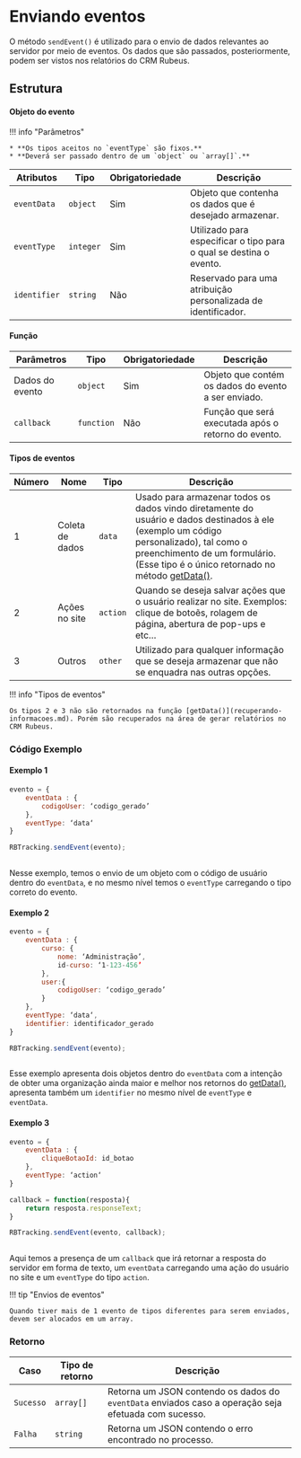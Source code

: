 
# Enviando eventos

O método `sendEvent()` é utilizado para o envio de dados relevantes ao servidor por meio de eventos. Os dados que são passados, posteriormente, podem ser vistos nos relatórios do CRM Rubeus.

## Estrutura

#### Objeto do evento

!!! info "Parâmetros"

    * **Os tipos aceitos no `eventType` são fixos.**
    * **Deverá ser passado dentro de um `object` ou `array[]`.**

| Atributos | Tipo | Obrigatoriedade | Descrição | 
| --- | --- | --- | --- |
| `eventData` | `object` | Sim | Objeto que contenha os dados que é desejado armazenar. | 
| `eventType` | `integer` | Sim | Utilizado para especificar o tipo para o qual se destina o evento. | 
| `identifier` | `string` | Não | Reservado para uma atribuição personalizada de identificador. | 

#### Função
| Parâmetros | Tipo | Obrigatoriedade | Descrição | 
| --- | --- | --- | --- |
| Dados do evento | `object` | Sim | Objeto que contém os dados do evento a ser enviado. | 
| `callback` | `function` | Não | Função que será executada após o retorno do evento.  | 

#### Tipos de eventos

| Número | Nome | Tipo | Descrição | 
| --- | --- | --- | --- |
| 1 | Coleta de dados | `data` | Usado para armazenar todos os dados vindo diretamente do usuário e dados destinados à ele (exemplo um código personalizado), tal como o preenchimento de um formulário.  (Esse tipo é o único retornado no método [getData()](recuperando-informacoes.md). | 
| 2 | Ações no site | `action` | Quando se deseja salvar ações que o usuário realizar no site. Exemplos: clique de botoẽs, rolagem de página, abertura de pop-ups e etc…  | 
| 3 | Outros | `other` | Utilizado para qualquer informação que se deseja armazenar que não se enquadra nas outras opções. | 

!!! info "Tipos de eventos"

	Os tipos 2 e 3 não são retornados na função [getData()](recuperando-informacoes.md). Porém são recuperados na área de gerar relatórios no CRM Rubeus.

### Código Exemplo

#### Exemplo 1

``` javascript tab="JavaScript"
evento = {
    eventData : {
        codigoUser: ‘codigo_gerado’
    },
    eventType: ‘data‘
}

RBTracking.sendEvent(evento);
   
```

Nesse exemplo, temos o envio de um objeto com o código de usuário dentro do `eventData`, e no mesmo nível temos o `eventType` carregando o tipo correto do evento.

#### Exemplo 2

``` javascript tab="JavaScript"
evento = {
	eventData : {
        curso: {
            nome: ‘Administração’,
            id-curso: ‘1-123-456’
        },
        user:{
	        codigoUser: ‘codigo_gerado’
        }
    },
    eventType: ‘data‘,
    identifier: identificador_gerado
}

RBTracking.sendEvent(evento);
   
```

Esse exemplo apresenta dois objetos dentro do `eventData` com a intenção de obter uma organização ainda maior e melhor nos retornos do [getData()](recuperando-informacoes.md), apresenta também um `identifier` no mesmo nível de `eventType` e `eventData`.

#### Exemplo 3


``` javascript tab="JavaScript"
evento = {
	eventData : {
	    cliqueBotaoId: id_botao 
    },
    eventType: ‘action‘
}

callback = function(resposta){
	return resposta.responseText;
}

RBTracking.sendEvent(evento, callback);
   
```

Aqui temos a presença de um `callback` que irá retornar a resposta do servidor em forma de texto, um `eventData` carregando uma ação do usuário no site e um `eventType` do tipo `action`.

!!! tip "Envios de eventos"

	Quando tiver mais de 1 evento de tipos diferentes para serem enviados, devem ser alocados em um array.

### Retorno

| Caso | Tipo de retorno | Descrição | 
| --- | --- | --- |
| `Sucesso` | `array[]` | Retorna um JSON contendo os dados do `eventData` enviados caso a operação seja efetuada com sucesso. | 
| `Falha` | `string` | Retorna um JSON contendo o erro encontrado no processo. | 

